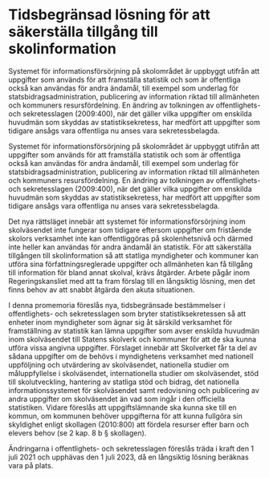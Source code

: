 # Tidsbegränsad lösning för att säkerställa tillgång till skolinformation

Systemet för informationsförsörjning på skolområdet är uppbyggt utifrån att uppgifter som används för att framställa statistik och som är offentliga också kan användas för andra ändamål, till exempel som underlag för statsbidragsadministration, publicering av information riktad till allmänheten och kommuners resursfördelning. En ändring av tolkningen av offentlighets- och sekretesslagen (2009:400), när det gäller vilka uppgifter om enskilda huvudmän som skyddas av statistiksekretess, har medfört att uppgifter som tidigare ansågs vara offentliga nu anses vara sekretessbelagda.

Systemet för informationsförsörjning på skolområdet är uppbyggt utifrån att uppgifter som används för att framställa statistik och som är offentliga också kan användas för andra ändamål, till exempel som underlag för statsbidragsadministration, publicering av information riktad till allmänheten och kommuners resursfördelning. En ändring av tolkningen av offentlighets- och sekretesslagen (2009:400), när det gäller vilka uppgifter om enskilda huvudmän som skyddas av statistiksekretess, har medfört att uppgifter som tidigare ansågs vara offentliga nu anses vara sekretessbelagda.

Det nya rättsläget innebär att systemet för informationsförsörjning inom skolväsendet inte fungerar som tidigare eftersom uppgifter om fristående skolors verksamhet inte kan offentliggöras på skolenhetsnivå och därmed inte heller kan användas för andra ändamål än statistik. För att säkerställa tillgången till skolinformation så att statliga myndigheter och kommuner kan utföra sina författningsreglerade uppgifter och allmänheten kan få tillgång till information för bland annat skolval, krävs åtgärder. Arbete pågår inom Regeringskansliet med att ta fram förslag till en långsiktig lösning, men det finns behov av att snabbt åtgärda den akuta situationen.

I denna promemoria föreslås nya, tidsbegränsade bestämmelser i offentlighets- och sekretesslagen som bryter statistiksekretessen så att enheter inom myndigheter som ägnar sig åt särskild verksamhet för framställning av statistik kan lämna uppgifter som avser enskilda huvudmän inom skolväsendet till Statens skolverk och kommuner för att de ska kunna utföra vissa angivna uppgifter. Förslaget innebär att Skolverket får ta del av sådana uppgifter om de behövs i myndighetens verksamhet med nationell uppföljning och utvärdering av skolväsendet, nationella studier om måluppfyllelse i skolväsendet, internationella studier om skolväsendet, stöd till skolutveckling, hantering av statliga stöd och bidrag, det nationella informationssystemet för skolväsendet samt redovisning och publicering av andra uppgifter om skolväsendet än vad som ingår i den officiella statistiken. Vidare föreslås att uppgiftslämnande ska kunna ske till en kommun, om kommunen behöver uppgifterna för att kunna fullgöra sin skyldighet enligt skollagen (2010:800) att fördela resurser efter barn och elevers behov (se 2 kap. 8 b § skollagen).

Ändringarna i offentlighets- och sekretesslagen föreslås träda i kraft den 1 juli 2021 och upphävas den 1 juli 2023, då en långsiktig lösning beräknas vara på plats.

